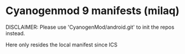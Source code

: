 Cyanogenmod 9 manifests (milaq)
================================

DISCLAIMER: Please use 'CyanogenMod/android.git' to init the repos instead.

Here only resides the local manifest since ICS
